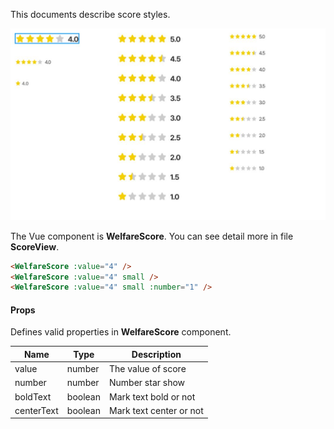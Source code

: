 This documents describe score styles.

<img src="../captures/score.JPG">

The Vue component is **WelfareScore**. You can see detail more in file **ScoreView**.

```html
<WelfareScore :value="4" />
<WelfareScore :value="4" small />
<WelfareScore :value="4" small :number="1" />
```

#### Props

Defines valid properties in **WelfareScore** component.

| Name       | Type    | Description             |
| ---------- | ------- | ----------------------- |
| value      | number  | The value of score      |
| number     | number  | Number star show        |
| boldText   | boolean | Mark text bold or not   |
| centerText | boolean | Mark text center or not |
